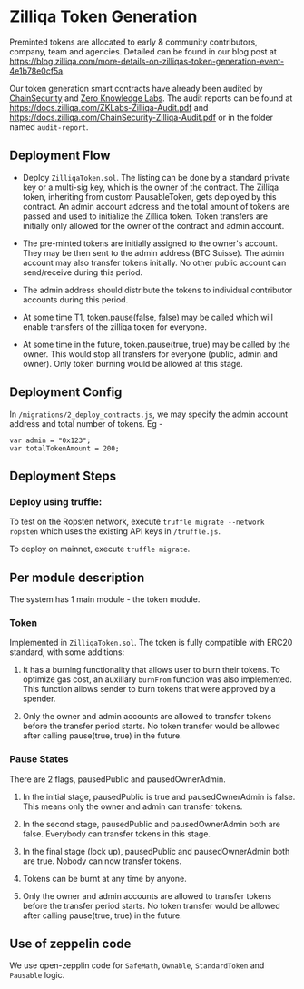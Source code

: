 # Zilliqa Token Generation 
Preminted tokens are allocated to early \& community contributors, company, team and agencies. Detailed can be found in our blog post at https://blog.zilliqa.com/more-details-on-zilliqas-token-generation-event-4e1b78e0cf5a.  

Our token generation smart contracts have already been audited by [ChainSecurity](http://chainsecurity.com/) and 
[Zero Knowledge Labs](http://zklabs.io/). The audit reports can be found at https://docs.zilliqa.com/ZKLabs-Zilliqa-Audit.pdf 
and https://docs.zilliqa.com/ChainSecurity-Zilliqa-Audit.pdf or in the folder named `audit-report`.

## Deployment Flow

- Deploy `ZilliqaToken.sol`. The listing can be done by a standard private key or a multi-sig key, which is the owner of the contract. The Zilliqa token, inheriting from custom PausableToken, gets deployed by this contract. An admin account address and the total amount of tokens are passed and used to initialize the Zilliqa token. Token transfers are initially only allowed for the owner of the contract and admin account.

- The pre-minted tokens are initially assigned to the owner's account. They may be then sent to the admin address (BTC Suisse). The admin account may also transfer tokens initially. No other public account can send/receive during this period.
 
- The admin address should distribute the tokens to individual contributor accounts during this period.

- At some time T1, token.pause(false, false) may be called which will enable transfers of the zilliqa token for everyone.

- At some time in the future, token.pause(true, true) may be called by the owner. This would stop all transfers for everyone (public, admin and owner). Only token burning would be allowed at this stage.


## Deployment Config

In `/migrations/2_deploy_contracts.js`, we may specify the admin account address and total number of tokens. Eg -

```
var admin = "0x123";
var totalTokenAmount = 200;
```

## Deployment Steps

### Deploy using truffle: 

To test on the Ropsten network, execute `truffle migrate --network ropsten` which uses the existing API keys in `/truffle.js`.

To deploy on mainnet, execute `truffle migrate`.


## Per module description
The system has 1 main module - the token module.

### Token
Implemented in `ZilliqaToken.sol`. The token is fully compatible with ERC20 standard, with some additions:

1. It has a burning functionality that allows user to burn their tokens.
To optimize gas cost, an auxiliary `burnFrom` function was also implemented.
This function allows sender to burn tokens that were approved by a spender.

2. Only the owner and admin accounts are allowed to transfer tokens before the transfer period starts. No token transfer would be allowed after calling pause(true, true) in the future.

### Pause States

There are 2 flags, pausedPublic and pausedOwnerAdmin.
1. In the initial stage, pausedPublic is true and pausedOwnerAdmin is false. This means only the owner and admin can transfer tokens.
2. In the second stage, pausedPublic and pausedOwnerAdmin both are false. Everybody can transfer tokens in this stage.
3. In the final stage (lock up), pausedPublic and pausedOwnerAdmin both are true. Nobody can now transfer tokens.
4. Tokens can be burnt at any time by anyone.

2. Only the owner and admin accounts are allowed to transfer tokens before the transfer period starts. No token transfer would be allowed after calling pause(true, true) in the future.


## Use of zeppelin code
We use open-zepplin code for `SafeMath`, `Ownable`, `StandardToken` and `Pausable` logic.

